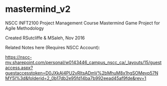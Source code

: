# mastermind_v2

NSCC INFT2100 Project Management Course
Mastermind Game Project for Agile Methodology

Created RSutcliffe & MSaleh, Nov 2016

Related Notes here (Requires NSCC Account): 

https://nscc-my.sharepoint.com/personal/w0143446_campus_nscc_ca/_layouts/15/guestaccess.aspx?guestaccesstoken=D0JXkAl4PU2vRltsADmV%2bMhuM8x1hgSOMevp57NMY5I%3d&folderid=2_0b17db2e95fd14ba7b992eead45af9fde&rev=1
